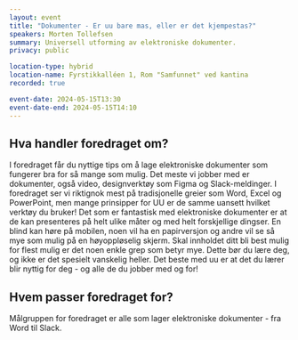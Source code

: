 ```yaml
---
layout: event
title: "Dokumenter - Er uu bare mas, eller er det kjempestas?"
speakers: Morten Tollefsen
summary: Universell utforming av elektroniske dokumenter.
privacy: public

location-type: hybrid
location-name: Fyrstikkalléen 1, Rom "Samfunnet" ved kantina
recorded: true

event-date: 2024-05-15T13:30
event-date-end: 2024-05-15T14:10
---
```

## Hva handler foredraget om?
I foredraget får du nyttige tips om å lage elektroniske dokumenter som fungerer bra for så mange som mulig. Det meste vi jobber med er dokumenter, også  video, designverktøy som Figma og Slack-meldinger. I foredraget ser vi riktignok mest på tradisjonelle greier som Word, Excel og PowerPoint, men mange prinsipper for UU er de samme uansett hvilket verktøy du bruker!
Det som er fantastisk med elektroniske dokumenter er at de kan presenteres på helt ulike måter og med helt forskjellige dingser. En blind kan høre på mobilen, noen vil ha en papirversjon og andre vil se så mye som mulig på en høyoppløselig skjerm. Skal innholdet ditt bli best mulig for flest mulig er det noen enkle grep som betyr mye. Dette bør du lære deg, og ikke er det spesielt vanskelig heller.
Det beste med uu er at det du lærer blir nyttig for deg - og alle de du jobber med og for!

## Hvem passer foredraget for?
Målgruppen for foredraget er alle som lager elektroniske dokumenter - fra Word til Slack.
